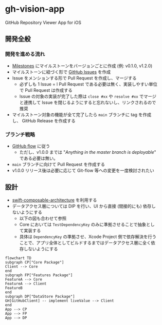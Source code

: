 # gh-vision-app

GitHub Repository Viewer App for iOS

## 開発全般

### 開発を進める流れ

- [Milestones](https://github.com/daichikuwa0618/gh-vision-app/milestones) にマイルストーンをバージョンごとに作成 (例: v0.1.0, v1.2.0)
- マイルストーンに紐づく形で [GitHub Issues](https://github.com/daichikuwa0618/gh-vision-app/issues) を作成
- Issue をメンションする形で Pull Request を作成し、マージする
  - 必ずしも 1 Issue = I Pull Request である必要は無く、実装しやすい単位で Pull Request は作成する
  - Issue の対象の実装が完了した際は `close #xx` や `resolve #xx` でマージと連携して Issue を閉じるようにすると忘れないし、リンクされるので推奨
- マイルストーン対象の機能が全て完了したら `main` ブランチに tag を作成し、 GitHub Release を作成する

### ブランチ戦略

- [GitHub flow](https://githubflow.github.io/) に従う
  - ただし、v1.0.0 までは "*Anything in the master branch is deployable*" である必要は無い。
- `main` ブランチに向けて Pull Request を作成する
- v1.0.0 リリース後は必要に応じて Git-flow 等への変更を一度検討されたい

## 設計

- [swift-composable-architecture](https://github.com/pointfreeco/swift-composable-architecture) を利用する
- データアクセス層については DIP を行い、UI から直接 (間接的にも) 依存しないようにする
  - 以下の図も合わせて参照
  - Core においては `TestDependencyKey` のみに準拠させることで抽象として実装する
  - 具体は `DependencyKey` の準拠させ、Xcode Project 側で依存解決を行うことで、アプリ全体としてビルドするまではデータアクセス層に全く依存しないようにする

```mermaid
flowchart TD
subgraph CP["Core Package"]
Client --> Core
end
subgraph FP["Features Package"]
FeatureA --> Core
FeatureA --> Client
FeatureB
end
subgraph DP["DataStore Package"]
GH[GitHubClient] -- implement liveValue --> Client
end
App --> CP
App --> FP
App --> DP
```
